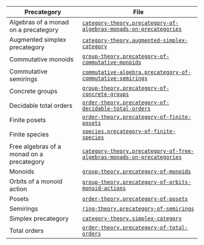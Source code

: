 | Precategory                               | File                                                                                                                                              |
| ----------------------------------------- | ------------------------------------------------------------------------------------------------------------------------------------------------- |
| Algebras of a monad on a precategory      | [`category-theory.precategory-of-algebras-monads-on-precategories`](category-theory.precategory-of-algebras-monads-on-precategories.md)           |
| Augmented simplex precategory             | [`category-theory.augmented-simplex-category`](category-theory.augmented-simplex-category.md)                                                     |
| Commutative monoids                       | [`group-theory.precategory-of-commutative-monoids`](group-theory.precategory-of-commutative-monoids.md)                                           |
| Commutative semirings                     | [`commutative-algebra.precategory-of-commutative-semirings`](commutative-algebra.precategory-of-commutative-semirings.md)                         |
| Concrete groups                           | [`group-theory.precategory-of-concrete-groups`](group-theory.precategory-of-concrete-groups.md)                                                   |
| Decidable total orders                    | [`order-theory.precategory-of-decidable-total-orders`](order-theory.precategory-of-decidable-total-orders.md)                                     |
| Finite posets                             | [`order-theory.precategory-of-finite-posets`](order-theory.precategory-of-finite-posets.md)                                                       |
| Finite species                            | [`species.precategory-of-finite-species`](species.precategory-of-finite-species.md)                                                               |
| Free algebras of a monad on a precategory | [`category-theory.precategory-of-free-algebras-monads-on-precategories`](category-theory.precategory-of-free-algebras-monads-on-precategories.md) |
| Monoids                                   | [`group-theory.precategory-of-monoids`](group-theory.precategory-of-monoids.md)                                                                   |
| Orbits of a monoid action                 | [`group-theory.precategory-of-orbits-monoid-actions`](group-theory.precategory-of-orbits-monoid-actions.md)                                       |
| Posets                                    | [`order-theory.precategory-of-posets`](order-theory.precategory-of-posets.md)                                                                     |
| Semirings                                 | [`ring-theory.precategory-of-semirings`](ring-theory.precategory-of-semirings.md)                                                                 |
| Simplex precategory                       | [`category-theory.simplex-category`](category-theory.simplex-category.md)                                                                         |
| Total orders                              | [`order-theory.precategory-of-total-orders`](order-theory.precategory-of-total-orders.md)                                                         |
